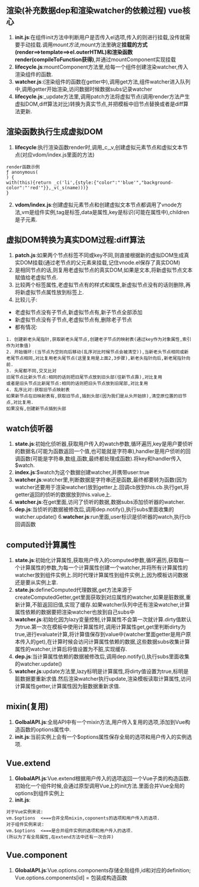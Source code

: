 
## 渲染(补充数据dep和渲染watcher的依赖过程) vue核心
1. **init.js**:在组件init方法中判断用户是否传入el选项,传入的则进行挂载,没传就需要手动挂载.调用$mount方法,$mount方法里确定**挂载的方式(render==>template==>el.outerHTML)**和**渲染函数render(compileToFunction获得)**,并通过mountComponent实现挂载
2. **lifecycle.js**:mountComponent方法里,给每一个组件创建渲染watcher,传入渲染组件的函数.
3. **watcher.js**:(渲染组件的函数在getter中),调用get方法,组件watcher进入队列中,调用getter开始渲染,访问数据时候数据subs记录watcher
4. **lifecycle.js**:_update方法里,调用patch方法将虚拟节点(调用render方法产生虚拟DOM,diff算法对比)转换为真实节点,并把模板中旧节点替换或者是diff算法更新.


## 渲染函数执行生成虚拟DOM
1. **lifecycle**:执行渲染函数render时,调用_c,_v,创建虚拟元素节点和虚拟文本节点(对应vdom/index.js里面的方法)
```
render函数示例
ƒ anonymous(
) {
with(this){return _c('li',{style:{"color":"'blue'","background-color":"'red'"}},_v(_s(name)))}
}
```
2. **vdom/index.js**:创建虚拟元素节点和创建虚拟文本节点都调用了vnode方法,vm是组件实例,tag是标签,data是属性,key是标识(可能在属性中),children是子元素.

## 虚拟DOM转换为真实DOM过程:diff算法
1. **patch.js**:如果两个节点标签不同或key不同,则直接根据新的虚拟DOM生成真实DOM挂载(通过老节点的父元素来挂载,记住vnode.el保存了真实DOM)
2. 是相同节点的话,则复用老虚拟节点的真实DOM,如果是文本,将新虚拟节点文本赋值给老虚拟节点.
3. 比较两个标签属性,老虚拟节点有的样式和属性,新虚拟节点没有的话则删除,再将新虚拟节点属性放到标签上.
4. 比较儿子:
- 老虚拟节点没有子节点,新虚拟节点有,新子节点全部添加
- 新虚拟节点没有子节点,老虚拟节点有,删除老子节点
- 都有情况:
```
1. 创建新老头尾指针,获取新老头尾节点,创建老子节点的映射表(通过key作为对象属性,索引作为对象值)
2. 开始循环:(当节点为空则向后移动(乱序对比时候节点会被清空)),当新老头节点相同或新老尾节点相同,对比复用老头尾节点(这里复用是上面2,3步骤),新老头指针向后,新老尾指针向前.
3. 头尾都不同,交叉比对
旧尾节点比新头节点:相同的话则把旧尾节点放到旧头部(往新节点靠),对比复用
或者是旧头节点比新尾节点:相同的话则把旧头节点放到旧尾部,对比复用
4. 乱序比对:获取旧节点映射表
如果新节点在旧映射表有,获取旧节点,插到头部(因为我们是从头开始排),清空原位置的旧节点,对比复用.
如果没有,创建新节点插到头部
```

## watch侦听器
1. **state.js**:初始化侦听器,获取用户传入的watch参数,循环遍历,key是用户要侦听的数据名(可能为函数返回一个值,也可能就是字符串),handler是用户侦听的回调函数(可能是字符串,数组,函数,最终都处理成函数).将key和handler传入$watch.
2. **index.js**:$watch为这个数据创建watcher,并携带user:true
3. **watcher.js**:watcher里,判断数据是字符串还是函数,最终都要转为函数(因为watcher还要用于渲染watcher)放到getter上.回调cb放到this.cb.执行get,将getter返回的侦听的数据放到this.value上.
4. **watcher.js**:在get里面,访问了侦听的数据,数据subs添加侦听器的watcher.
5. **dep.js**:当侦听的数据被修改后,调用dep.notify(),执行subs里面收集的watcher.update()
6.**watcher.js**:run里面,user标识是侦听器的watch,执行cb回调函数
## computed计算属性
1. **state.js**:初始化计算属性,获取用户传入的computed参数,循环遍历,获取每一个计算属性的参数,为每一个计算属性创建一个watcher,并将所有计算属性的watcher放到组件实例上.同时代理计算属性到组件实例上,因为模板访问数据还是要从实例上拿.
2. **state.js**:defineComputed代理数据,get方法来源于createComputedGetter,get里面获取到对应属性的watcher,如果是脏数据,重新计算,不脏返回旧值,实现了缓存.如果watcher队列中还有渲染watcher,计算属性依赖的数据要把渲染watcher也放到自己subs中
3. **watcher.js**:初始化因为lazy变量控制,计算属性不会第一次就计算.dirty值默认为true.第一次在模板中使用计算属性时,调用计算属性get,get里判断dirty为true,进行evaluate计算,将计算值保存到value中(watcher里面getter是用户原本传入的get),在计算时候会访问计算属性依赖的数据,这些数据subs收集计算属性的watcher,计算后将值设置为不脏,实现缓存.
4. **dep.js**:当计算属性依赖的数据被修改后,调用dep.notify(),执行subs里面收集的watcher.update()
5. **watcher.js**:update方法里,lazy标明是计算属性,将dirty值设置为true,标明是脏数据要重新求值.然后渲染watcher执行update,渲染模板读取计算属性,访问计算属性getter,计算属性因为脏数据重新求值.
## mixin(复用)
1. **GolbalAPI.js**:全局API中有一个mixin方法,用户传入复用的选项,添加到Vue构造函数的options属性中.
2. **init.js**:当前实例上会有一个$options属性保存全局的选项和用户传入的实例选项.
## Vue.extend
1. **GlobalAPI.js**:Vue.extend根据用户传入的选项返回一个Vue子类的构造函数.初始化一个组件时候,会通过原型调用Vue上的init方法.里面合并Vue全局的options到组件实例上
2. **init.js**:
```
对于Vue实例来说:
vm.$options  <===合并全局mixin,coponents的选项和用户传入的选项.
对于组件实例来说:
vm.$options  <===是合并组件实例的选项和用户传入的选项.
(所以为了有全局属性,在extend方法中还有一次合并)
```
## Vue.component
1. **GlobalAPI.js**:Vue.options.components存储全局组件,id和对应的definition; Vue.options.components[id] = 包装成构造函数